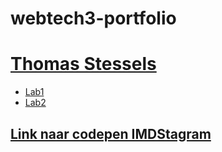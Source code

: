 # webtech3-portfolio

<h1><a href="https://github.com/ThomasStessels/webtech3-portfolio">Thomas Stessels</a></h1>
<ul>
    <li>
        <a href="https://github.com/ThomasStessels/webtech3-portfolio/tree/master/lab1">Lab1</a>
    </li>
    <li>
        <a href="https://github.com/ThomasStessels/webtech3-portfolio/tree/master/lab2">Lab2</a>
    </li>
</ul>
<h2><a href="https://codepen.io/ThomCode/pen/YgoVMv?editors=1100">Link naar codepen IMDStagram</a></h2>

